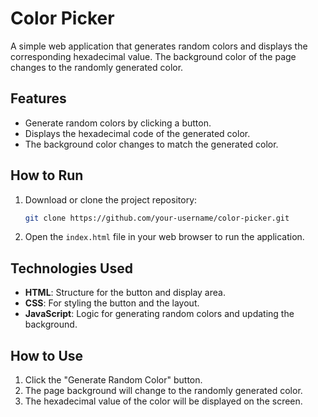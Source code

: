 # Color Picker

A simple web application that generates random colors and displays the corresponding hexadecimal value. The background color of the page changes to the randomly generated color.

## Features

- Generate random colors by clicking a button.
- Displays the hexadecimal code of the generated color.
- The background color changes to match the generated color.

## How to Run

1. Download or clone the project repository:
    ```bash
    git clone https://github.com/your-username/color-picker.git
    ```

2. Open the `index.html` file in your web browser to run the application.

## Technologies Used

- **HTML**: Structure for the button and display area.
- **CSS**: For styling the button and the layout.
- **JavaScript**: Logic for generating random colors and updating the background.

## How to Use

1. Click the "Generate Random Color" button.
2. The page background will change to the randomly generated color.
3. The hexadecimal value of the color will be displayed on the screen.
